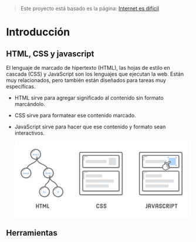 > Este proyecto está basado es la página: [Internet es difícil](https://internetingishard.netlify.app/)

# Introducción
## HTML, CSS y javascript
El lenguaje de marcado de hipertexto (HTML), las hojas de estilo en cascada (CSS) y JavaScript son los lenguajes que ejecutan la web. Están muy relacionados, pero también están diseñados para tareas muy específicas.

- HTML sirve para agregar significado al contenido sin formato marcándolo.
- CSS sirve para formatear ese contenido marcado.
- JavaScript sirve para hacer que ese contenido y formato sean interactivos.
  
	![html-css-javascript](./images/01-html-css-javascript.png)

## Herramientas